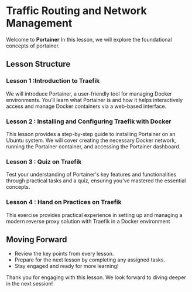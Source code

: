 
# Traffic Routing and Network Management

Welcome to **Portainer** In this lesson, we will explore the foundational concepts of portainer.

## Lesson Structure

### Lesson 1 :Introduction to Traefik

We will introduce Portainer, a user-friendly tool for managing Docker environments. You’ll learn what Portainer is and how it helps interactively access and manage Docker containers via a web-based interface.

### Lesson 2 : Installing and Configuring Traefik with Docker

This lesson provides a step-by-step guide to installing Portainer on an Ubuntu system. We will cover creating the necessary Docker network, running the Portainer container, and accessing the Portainer dashboard.

### Lesson 3 : Quiz on Traefik

Test your understanding of Portainer's key features and functionalities through practical tasks and a quiz, ensuring you've mastered the essential concepts.

### Lesson 4 : Hand on Practices on Traefik

This exercise provides practical experience in setting up and managing a modern reverse proxy solution with Traefik in a Docker environment

## Moving Forward

-   Review the key points from every lesson.
-   Prepare for the next lesson by completing any assigned tasks.
-   Stay engaged and ready for more learning!

Thank you for engaging with this lesson. We look forward to diving deeper in the next session!
<!--stackedit_data:
eyJoaXN0b3J5IjpbLTExODA2Nzc3MTldfQ==
-->